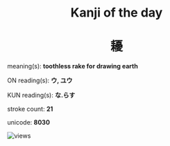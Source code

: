 <h1 align="center">Kanji of the day</h1>
<h1 align="center">耰</h1>
<p align="left">meaning(s): <b>toothless rake for drawing earth</b></p>
<p align="left">ON reading(s): <b>ウ, ユウ</b></p>
<p align="left">KUN reading(s): <b>な.らす</b></p>
<p align="left">stroke count: <b>21</b></p>
<p align="left">unicode: <b>8030</b></p>
<p align="left"><img src="https://komarev.com/ghpvc/?username=tristanwagner-kanjioftheday&label=Views&color=0e75b6&style=flat" alt="views"/></p>
